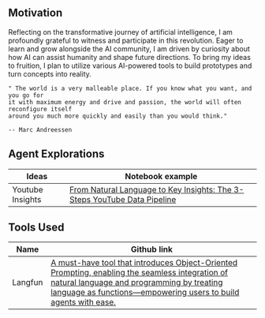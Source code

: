 
## Motivation

Reflecting on the transformative journey of artificial intelligence, I am profoundly
grateful to witness and participate in this revolution. Eager to learn and grow 
alongside the AI community, I am driven by curiosity about how AI can assist 
humanity and shape future directions. To bring my ideas to fruition, I plan to 
utilize various AI-powered tools to build prototypes and turn concepts into reality.

```
" The world is a very malleable place. If you know what you want, and you go for
it with maximum energy and drive and passion, the world will often reconfigure itself
around you much more quickly and easily than you would think." 

-- Marc Andreessen
```

## Agent Explorations

| Ideas               |  Notebook example                        |
| ------------------- | ---------------------------------------- |
| Youtube Insights    | [From Natural Language to Key Insights: The 3-Steps YouTube Data Pipeline](https://github.com/Amyssjj/Agent_Exploration/blob/main/Agent_Youtube_Insights_Fetcher.ipynb)|



## Tools Used

| Name               |  Github link                        |
| ------------------- | ---------------------------------------- |
| Langfun    | [A must-have tool that introduces Object-Oriented Prompting, enabling the seamless integration of natural language and programming by treating language as functions—empowering users to build agents with ease.](https://github.com/google/langfun/tree/main)|

